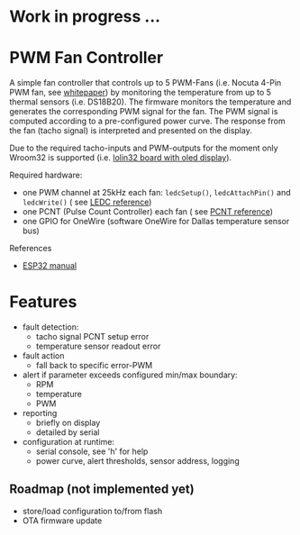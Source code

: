 # Work in progress ...

# PWM Fan Controller

A simple fan controller that controls up to 5 PWM-Fans (i.e. Nocuta 4-Pin PWM fan,
see [whitepaper](./docs/noctua_pwm_specifications_white_paper.pdf)) by monitoring
the temperature from up to 5 thermal sensors (i.e. DS18B20). The firmware monitors
the temperature and generates the corresponding PWM signal for the fan.
The PWM signal is computed according to a pre-configured power curve.
The response from the fan (tacho signal) is interpreted and presented on the display.

Due to the required tacho-inputs and PWM-outputs for the moment only Wroom32 is
supported (i.e. [lolin32 board with oled display](https://randomnerdtutorials.com/esp32-built-in-oled-ssd1306/)).

Required hardware:

- one PWM channel at 25kHz each fan: `ledcSetup()`, `ledcAttachPin()` and `ledcWrite()` (
  see [LEDC reference](https://docs.espressif.com/projects/esp-idf/en/latest/esp32/api-reference/peripherals/ledc.html))
- one PCNT (Pulse Count Controller) each fan (
  see [PCNT reference](https://docs.espressif.com/projects/esp-idf/en/latest/esp32/api-reference/peripherals/pcnt.html))
- one GPIO for OneWire (software OneWire for Dallas temperature sensor bus)

References

- [ESP32 manual](./docs/esp32_technical_reference_manual_en.pdf)

# Features

- fault detection: 
  - tacho signal PCNT setup error
  - temperature sensor readout error
- fault action
  - fall back to specific error-PWM
- alert if parameter exceeds configured min/max boundary:
  - RPM
  - temperature
  - PWM
- reporting
  - briefly on display
  - detailed by serial
- configuration at runtime: 
  - serial console, see 'h' for help
  - power curve, alert thresholds, sensor address, logging

## Roadmap (not implemented yet)
- store/load configuration to/from flash
- OTA firmware update
